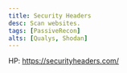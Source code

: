 ```yaml
---
title: Security Headers
desc: Scan websites.
tags: [PassiveRecon]
alts: [Qualys, Shodan]
---
```


HP:
<a href="https://securityheaders.com/" target="_blank" rel="noopener noreferrer">
    https://securityheaders.com/
</a>